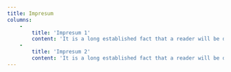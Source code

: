 ```yaml
---
title: Impresum
columns:
    -
        title: 'Impresum 1'
        content: 'It is a long established fact that a reader will be distracted by the readable content of a page when looking at its layout. The point of using Lorem Ipsum is that it has a more-or-less normal distribution of letters, as opposed to using ''Content here, content here'', making it look like readable English. Many desktop publishing packages and web page editors now use Lorem Ipsum as their default model text, and a search for ''lorem ipsum'' will uncover many web sites still in their infancy. Various versions have evolved over the years, sometimes by accident, sometimes on purpose (injected humour and the like).'
    -
        title: 'Impresum 2'
        content: 'It is a long established fact that a reader will be distracted by the readable content of a page when looking at its layout. The point of using Lorem Ipsum is that it has a more-or-less normal distribution of letters, as opposed to using ''Content here, content here'', making it look like readable English. Many desktop publishing packages and web page editors now use Lorem Ipsum as their default model text, and a search for ''lorem ipsum'' will uncover many web sites still in their infancy. Various versions have evolved over the years, sometimes by accident, sometimes on purpose (injected humour and the like).'
---
```


